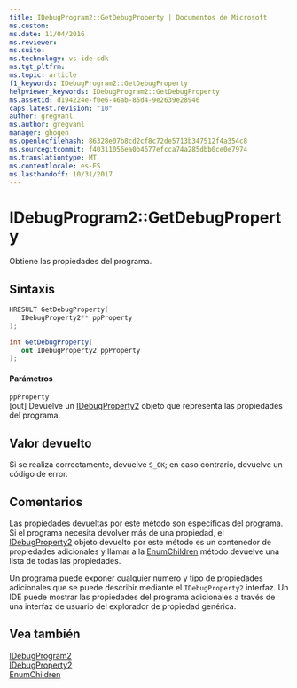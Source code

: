```yaml
---
title: IDebugProgram2::GetDebugProperty | Documentos de Microsoft
ms.custom: 
ms.date: 11/04/2016
ms.reviewer: 
ms.suite: 
ms.technology: vs-ide-sdk
ms.tgt_pltfrm: 
ms.topic: article
f1_keywords: IDebugProgram2::GetDebugProperty
helpviewer_keywords: IDebugProgram2::GetDebugProperty
ms.assetid: d194224e-f0e6-46ab-85d4-9e2639e28946
caps.latest.revision: "10"
author: gregvanl
ms.author: gregvanl
manager: ghogen
ms.openlocfilehash: 86328e07b8cd2cf8c72de5713b347512f4a354c8
ms.sourcegitcommit: f40311056ea0b4677efcca74a285dbb0ce0e7974
ms.translationtype: MT
ms.contentlocale: es-ES
ms.lasthandoff: 10/31/2017
---
```

# <a name="idebugprogram2getdebugproperty"></a>IDebugProgram2::GetDebugProperty
Obtiene las propiedades del programa.  
  
## <a name="syntax"></a>Sintaxis  
  
```cpp  
HRESULT GetDebugProperty(   
   IDebugProperty2** ppProperty  
);  
```  
  
```csharp  
int GetDebugProperty(   
   out IDebugProperty2 ppProperty  
);  
```  
  
#### <a name="parameters"></a>Parámetros  
 `ppProperty`  
 [out] Devuelve un [IDebugProperty2](../../../extensibility/debugger/reference/idebugproperty2.md) objeto que representa las propiedades del programa.  
  
## <a name="return-value"></a>Valor devuelto  
 Si se realiza correctamente, devuelve `S_OK`; en caso contrario, devuelve un código de error.  
  
## <a name="remarks"></a>Comentarios  
 Las propiedades devueltas por este método son específicas del programa. Si el programa necesita devolver más de una propiedad, el [IDebugProperty2](../../../extensibility/debugger/reference/idebugproperty2.md) objeto devuelto por este método es un contenedor de propiedades adicionales y llamar a la [EnumChildren](../../../extensibility/debugger/reference/idebugproperty2-enumchildren.md) método devuelve una lista de todas las propiedades.  
  
 Un programa puede exponer cualquier número y tipo de propiedades adicionales que se puede describir mediante el `IDebugProperty2` interfaz. Un IDE puede mostrar las propiedades del programa adicionales a través de una interfaz de usuario del explorador de propiedad genérica.  
  
## <a name="see-also"></a>Vea también  
 [IDebugProgram2](../../../extensibility/debugger/reference/idebugprogram2.md)   
 [IDebugProperty2](../../../extensibility/debugger/reference/idebugproperty2.md)   
 [EnumChildren](../../../extensibility/debugger/reference/idebugproperty2-enumchildren.md)